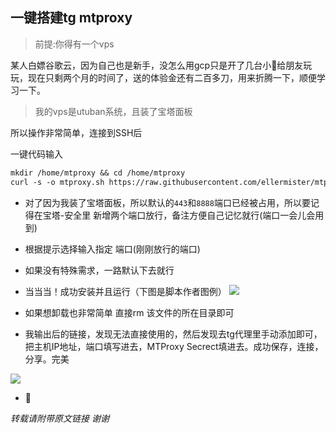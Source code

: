 ## 一键搭建tg mtproxy
>前提:你得有一个vps

某人白嫖谷歌云，因为自己也是新手，没怎么用gcp只是开了几台小🐔给朋友玩玩，现在只剩两个月的时间了，送的体验金还有二百多刀，用来折腾一下，顺便学习一下。

> 我的vps是utuban系统，且装了宝塔面板

所以操作非常简单，连接到SSH后

一键代码输入

```markdown
mkdir /home/mtproxy && cd /home/mtproxy
curl -s -o mtproxy.sh https://raw.githubusercontent.com/ellermister/mtproxy/master/mtproxy.sh && chmod +x mtproxy.sh && bash mtproxy.sh
```

- 对了因为我装了宝塔面板，所以默认的`443`和`8888`端口已经被占用，所以要记得在宝塔-安全里 新增两个端口放行，备注方便自己记忆就行(端口一会儿会用到)
- 根据提示选择输入指定 端口(刚刚放行的端口)
- 如果没有特殊需求，一路默认下去就行
- 当当当！成功安装并且运行（下图是脚本作者图例）
![](https://i2.wp.com/b2.bietalk.com/img/5b3fd65e-9ecd-4060-a0fe-dbf749c53b20.png)

    
- 如果想卸载也非常简单 直接rm 该文件的所在目录即可
- 我输出后的链接，发现无法直接使用的，然后发现去tg代理里手动添加即可，把主机IP地址，端口填写进去，MTProxy Secrect填进去。成功保存，连接，分享。完美

![](https://i2.wp.com/b2.bietalk.com/img/2811b44d-6508-4f83-add5-fc47b9a355a8.png)
- 🥰

*转载请附带原文链接 谢谢*
